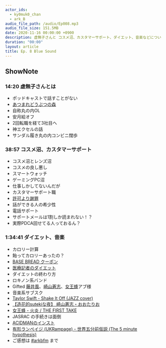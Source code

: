 ```yaml
---
actor_ids:
  - ky0muk0_chan
  - ark_B
audio_file_path: /audio/Ep008.mp3
audio_file_size: 151.5MB
date: 2020-11-16 00:00:00 +0900
description: 虚無子さんと コスメ沼、カスタマーサポート、ダイエット、音楽などについて話しました。
duration: "00:00"
layout: article
title: Ep. 8 Blue Sound
---
```


## ShowNote

### 14:20 虚無子さんとは

* ポッドキャストで話すことがない
* [あつまれどうぶつの森](https://www.nintendo.co.jp/switch/acbaa/index.html)
* 自称丸の内OL
* 安月給オフ
* 2回転職を経て3社目へ
* 神エクセルの話
* サンダル履き丸の内コンビニ闊歩


### 38:57 コスメ沼、カスタマーサポート

* コスメ沼とレンズ沼
* コスメの良し悪し
* スマートウォッチ
* ゲーミングPC沼
* 仕事しかしてないんだが
* カスタマーサポート職
* [許可より謝罪](http://blog.livedoor.jp/kensuu/archives/54849996.html)
* 話ができる人の希少性
* 電話サポート
* サポートメールは1割しか読まれない！？
* 実際PDCA回せてる人っておるん？

    
### 1:34:41 ダイエット、音楽

* カロリー計算
* 飴ってカロリーあったの？
* [BASE BREAD クーポン](https://payse.basefood.co.jp/lp/invite?code=inviteMzc2OTAxNTAwOTM0MS0tNDI3NjE=)
* [医療記者のダイエット](https://amzn.to/37sR2pl)
* ダイエットの終わり方
* ロキノン系バンド
* Gifted [藤井風](https://fujiikaze.com/)、[崎山蒼志](https://sakiyamasoushi.com/)、[女王蜂](https://www.ziyoou-vachi.com/)アブ様
* 音楽系サブスク
* [Taylor Swift - Shake It Off (JAZZ cover)](https://youtu.be/Yhz3z-yJ8FY)
* [【造花的sutekiな夜】 崎山蒼志・おおたりお](https://youtu.be/P-iVvSWl550)
* [女王蜂 - 火炎 / THE FIRST TAKE](https://youtu.be/gn-YwSmEzNc)
* JASRAC の手続きは面倒
* [ACIDMANのインスト](https://www.youtube.com/channel/UCOmA6AwQH-0E4QuhFidTd9g)
* [有形ランペイジ (UKRampage) - 世界五分前仮説 (The 5 minute hypothesis)](https://youtu.be/gOrzlgiPkbc)
* ご感想は [#arkbfm](https://paper.dropbox.com/?q=%23arkbfm) まで
